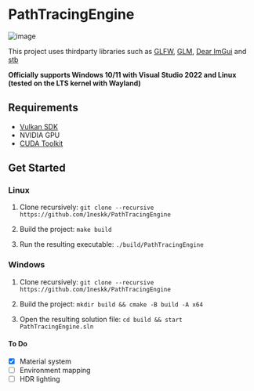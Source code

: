 # PathTracingEngine

![image](https://github.com/1neskk/PathTracingEngine/assets/113075816/42991693-2374-4779-81e7-b2159f28cf6b)

This project uses thirdparty libraries such as [GLFW](https://github.com/glfw/glfw), [GLM](https://github.com/g-truc/glm), [Dear ImGui](https://github.com/ocornut/imgui) and [stb](https://github.com/nothings/stb)

**Officially supports Windows 10/11 with Visual Studio 2022 and Linux (tested on the LTS kernel with Wayland)**

## Requirements
- [Vulkan SDK](https://vulkan.lunarg.com/)
- NVIDIA GPU
- [CUDA Toolkit](https://developer.nvidia.com/cuda-toolkit)

## Get Started

### Linux

1. Clone recursively: `git clone --recursive https://github.com/1neskk/PathTracingEngine`

2. Build the project: `make build`

3. Run the resulting executable: `./build/PathTracingEngine`

### Windows

1. Clone recursively: `git clone --recursive https://github.com/1neskk/PathTracingEngine`

2. Build the project: `mkdir build && cmake -B build -A x64 `

3. Open the resulting solution file: `cd build && start PathTracingEngine.sln`

#### To Do
- [x] Material system
- [ ] Environment mapping
- [ ] HDR lighting
